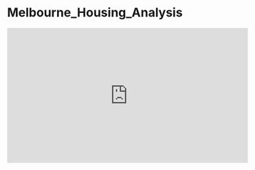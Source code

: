# Melbourne_Housing_Analysis
<iframe width="560" height="315" src="https://www.youtube.com/embed/M3lez35cgTM" title="YouTube video player" frameborder="0" allow="accelerometer; autoplay; clipboard-write; encrypted-media; gyroscope; picture-in-picture" allowfullscreen></iframe>
